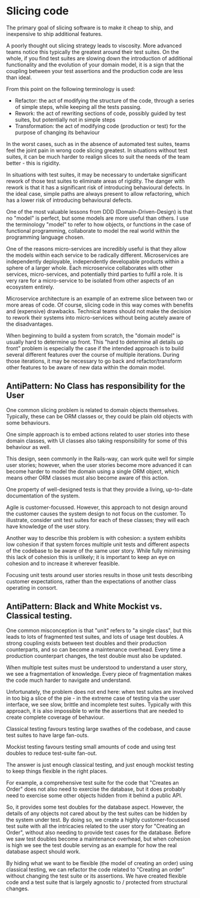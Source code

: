 # Slicing code

The primary goal of slicing software is to make it cheap to ship, and inexpensive to ship additional features.

A poorly thought out slicing strategy leads to viscosity. More advanced teams notice this typically the greatest around their test suites. On the whole, if you find test suites are slowing down the introduction of additional functionality and the evolution of your domain model, it is a sign that the coupling between your test assertions and the production code are less than ideal.

From this point on the following terminology is used:
- Refactor: the act of modifying the structure of the code, through a series of simple steps, while keeping all the tests passing.
- Rework: the act of rewriting sections of code, possibly guided by test suites, but potentially not in simple steps
- Transformation: the act of modifying code (production or test) for the purpose of changing its behaviour

In the worst cases, such as in the absence of automated test suites, teams feel the joint pain in wrong code slicing greatest. In situations without test suites, it can be much harder to realign slices to suit the needs of the team better - this is rigidity.

In situations with test suites, it may be necessary to undertake significant rework of those test suites to eliminate areas of rigidity. The danger with rework is that it has a significant risk of introducing behavioural defects. In the ideal case, simple paths are always present to allow refactoring, which has a lower risk of introducing behavioural defects.

One of the most valuable lessons from DDD (Domain-Driven-Design) is that no "model" is perfect, but some models are more useful than others. I use the terminology "model" to refer to how objects, or functions in the case of functional programming, collaborate to model the real world within the programming language chosen.

One of the reasons micro-services are incredibly useful is that they allow the models within each service to be radically different. Microservices are independently deployable, independently developable products within a sphere of a larger whole. Each microservice collaborates with other services, micro-services, and potentially third parties to fulfil a role. It is very rare for a micro-service to be isolated from other aspects of an ecosystem entirely.

Microservice architecture is an example of an extreme slice between two or more areas of code. Of course, slicing code in this way comes with benefits and (expensive) drawbacks. Technical teams should not make the decision to rework their systems into micro-services without being acutely aware of the disadvantages.

When beginning to build a system from scratch, the "domain model" is usually hard to determine up front. This "hard to determine all details up front" problem is especially the case if the intended approach is to build several different features over the course of multiple iterations. During those iterations, it may be necessary to go back and refactor/transform other features to be aware of new data within the domain model.

## AntiPattern: No Class has responsibility for the User 

One common slicing problem is related to domain objects themselves. Typically, these can be ORM classes or, they could be plain old objects with some behaviours.

One simple approach is to embed actions related to user stories into these domain classes, with UI classes also taking responsibility for some of this behaviour as well.

This design, seen commonly in the Rails-way, can work quite well for simple user stories; however, when the user stories become more advanced it can become harder to model the domain using a single ORM object, which means other ORM classes must also become aware of this action.

One property of well-designed tests is that they provide a living, up-to-date documentation of the system.

Agile is customer-focussed. However, this approach to not design around the customer causes the system design to not focus on the customer. To illustrate, consider unit test suites for each of these classes; they will each have knowledge of the user story.

Another way to describe this problem is with cohesion: a system exhibits low cohesion if that system forces multiple unit tests and different aspects of the codebase to be aware of the same user story. While fully minimising this lack of cohesion this is unlikely; it is important to keep an eye on cohesion and to increase it wherever feasible.

Focusing unit tests around user stories results in those unit tests describing customer expectations, rather than the expectations of another class operating in consort.

## AntiPattern: Black and White Mockist vs. Classical testing.

One common misconception is that "unit" refers to "a single class", but this leads to lots of fragmented test suites, and lots of usage test doubles. A strong coupling exists between test doubles and their production counterparts, and so can become a maintenance overhead. Every time a production counterpart changes, the test double must also be updated.

When multiple test suites must be understood to understand a user story, we see a fragmentation of knowledge. Every piece of fragmentation makes the code much harder to navigate and understand.

Unfortunately, the problem does not end here: when test suites are involved in too big a slice of the pie - in the extreme case of testing via the user interface, we see slow, brittle and incomplete test suites. Typically with this approach, it is also impossible to write the assertions that are needed to create complete coverage of behaviour.

Classical testing favours testing large swathes of the codebase, and cause test suites to have large fan-outs.

Mockist testing favours testing small amounts of code and using test doubles to reduce test-suite fan-out.

The answer is just enough classical testing, and just enough mockist testing to keep things flexible in the right places.

For example, a comprehensive test suite for the code that "Creates an Order" does not also need to exercise the database, but it does probably need to exercise some other objects hidden from it behind a public API.

So, it provides some test doubles for the database aspect. However, the details of any objects not cared about by the test suites can be hidden by the system under test. By doing so, we create a highly customer-focussed test suite with all the intricacies related to the user story for "Creating an Order", without also needing to provide test cases for the database. Before we saw test doubles become a maintenance overhead, but when cohesion is high we see the test double serving as an example for how the real database aspect should work.

By hiding what we want to be flexible (the model of creating an order) using classical testing, we can refactor the code related to "Creating an order" without changing the test suite or its assertions. We have created flexible code and a test suite that is largely agnostic to / protected from structural changes.


